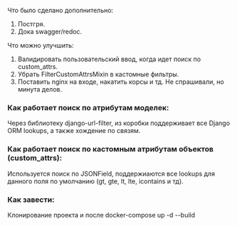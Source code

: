 Что было сделано дополнительно: 
1. Постгря. 
2. Дока swagger/redoc.

Что можно улучшить: 
1. Валидировать пользовательский ввод, когда идет поиск по custom_attrs. 
2. Убрать FilterCustomAttrsMixin в кастомные фильтры. 
3. Поставить nginx на входе, накатить корсы и тд. Не спрашивали, но минута делов.  

### Как работает поиск по атрибутам моделек:
Через библиотеку django-url-filter, из коробки поддерживает все Django ORM lookups, а также хождение по связям. 

### Как работает поиск по кастомным атрибутам объектов (custom_attrs): 
Используется поиск по JSONField, поддержиаются все lookups для данного поля по умолчанию (gt, gte, lt, lte, icontains и тд). 

### Как завести: 
Клонирование проекта и после docker-compose up -d --build